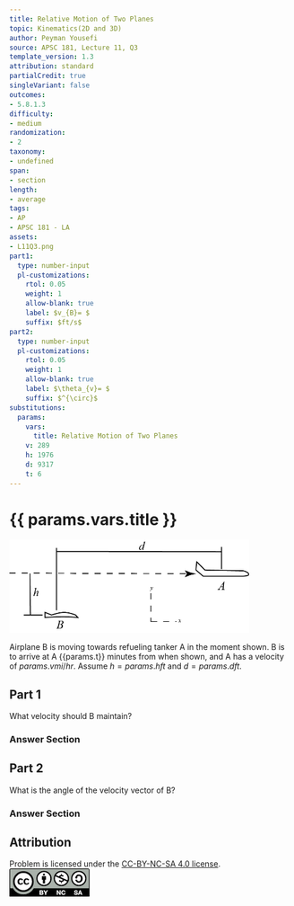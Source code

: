 ```yaml
---
title: Relative Motion of Two Planes
topic: Kinematics(2D and 3D)
author: Peyman Yousefi
source: APSC 181, Lecture 11, Q3
template_version: 1.3
attribution: standard
partialCredit: true
singleVariant: false
outcomes:
- 5.8.1.3
difficulty:
- medium
randomization:
- 2
taxonomy:
- undefined
span:
- section
length:
- average
tags:
- AP
- APSC 181 - LA
assets:
- L11Q3.png
part1:
  type: number-input
  pl-customizations:
    rtol: 0.05
    weight: 1
    allow-blank: true
    label: $v_{B}= $
    suffix: $ft/s$
part2:
  type: number-input
  pl-customizations:
    rtol: 0.05
    weight: 1
    allow-blank: true
    label: $\theta_{v}= $
    suffix: $^{\circ}$
substitutions:
  params:
    vars:
      title: Relative Motion of Two Planes
    v: 289
    h: 1976
    d: 9317
    t: 6
---
```

# {{ params.vars.title }}
<img src="L11Q3.png" width=85%>

Airplane B is moving towards refueling tanker A in the moment shown.
B is to arrive at A {{params.t}} minutes from when shown, and A has a velocity of ${{params.v}} mi/hr$.
Assume $h = {{params.h}} ft$ and $d = {{params.d}} ft$.

## Part 1

What velocity should B maintain?

### Answer Section

## Part 2

What is the angle of the velocity vector of B?

### Answer Section

## Attribution

Problem is licensed under the [CC-BY-NC-SA 4.0 license](https://creativecommons.org/licenses/by-nc-sa/4.0/).<br> ![The Creative Commons 4.0 license requiring attribution-BY, non-commercial-NC, and share-alike-SA license.](https://raw.githubusercontent.com/firasm/bits/master/by-nc-sa.png)